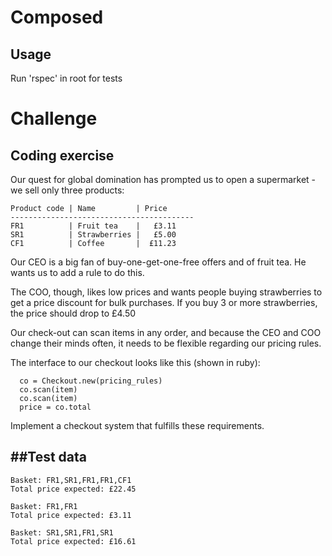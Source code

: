 # Composed

## Usage
Run 'rspec' in root for tests

# Challenge
Coding exercise
---------------

Our quest for global domination has prompted us to open a
supermarket - we sell only three products:

    Product code | Name         | Price
    -----------------------------------------
    FR1          | Fruit tea    |   £3.11
    SR1          | Strawberries |   £5.00
    CF1          | Coffee       |  £11.23


Our CEO is a big fan of buy-one-get-one-free offers and of fruit tea.
He wants us to add a rule to do this.

The COO, though, likes low prices and wants people buying strawberries
to get a price discount for bulk purchases. If you buy 3 or more
strawberries, the price should drop to £4.50

Our check-out can scan items in any order, and because the CEO and COO
change their minds often, it needs to be flexible regarding our
pricing rules.

The interface to our checkout looks like this (shown in ruby):

      co = Checkout.new(pricing_rules)
      co.scan(item)
      co.scan(item)
      price = co.total

Implement a checkout system that fulfills these requirements.

##Test data
---------

    Basket: FR1,SR1,FR1,FR1,CF1
    Total price expected: £22.45

    Basket: FR1,FR1
    Total price expected: £3.11

    Basket: SR1,SR1,FR1,SR1
    Total price expected: £16.61
